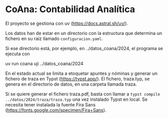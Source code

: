# CoAna: Contabilidad Analítica

El proyecto se gestiona con uv (https://docs.astral.sh/uv/).

Los datos han de estar en un directorio con la estructura que determina un fichero en su raíz llamado `configuracion.yaml`.

Si ese directorio está, por ejemplo, en ../datos_coana/2024, el programa se ejecuta con

uv run coana uji ../datos_coana/2024

En el estado actual se limita a etoquetar apuntes y nóminas y generar un fichero de traza en Typst (https://typst.app/). El fichero, traza.typ, se genera en el directorio de datos, en una carpeta llamada traza.

Si se quiere generar el fichero traza.pdf, basta con llamar a `typst compile ../datos/2024/traza/traza.typ` una vez instalado Typst en local. Se necesita tener instalada la fuente Fira Sans (https://fonts.google.com/specimen/Fira+Sans).
